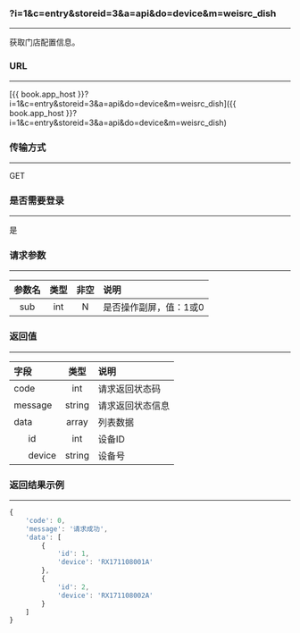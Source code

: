 ### ?i=1&c=entry&storeid=3&a=api&do=device&m=weisrc_dish

---

获取门店配置信息。

### URL

---

[{{ book.app_host }}?i=1&c=entry&storeid=3&a=api&do=device&m=weisrc_dish]({{ book.app_host }}?i=1&c=entry&storeid=3&a=api&do=device&m=weisrc_dish)


### 传输方式

---

GET

### 是否需要登录

---

是


### 请求参数

---

| 参数名 | 类型 | 非空 | 说明 |
| :---: | :---: | :---: | :--- |
| sub | int | N | 是否操作副屏，值：1或0 |


### 返回值

---

| 字段 | 类型 | 说明 |
| :--- | :---: | :--- |
| code | int | 请求返回状态码 |
| message | string | 请求返回状态信息 |
| data | array | 列表数据 |
| &nbsp;&nbsp;&nbsp;&nbsp;&nbsp;&nbsp;id | int | 设备ID     |
| &nbsp;&nbsp;&nbsp;&nbsp;&nbsp;&nbsp;device | string | 设备号 |

### 返回结果示例

---

``` js
{
    'code': 0,
    'message': '请求成功',
    'data': [
        {
            'id': 1,
            'device': 'RX171108001A'
        },
        {
            'id': 2,
            'device': 'RX171108002A'
        }
    ]
}
```